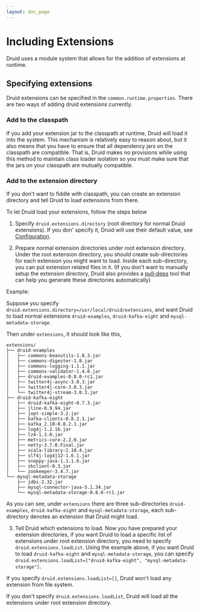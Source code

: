 ```yaml
---
layout: doc_page
---
```

# Including Extensions

Druid uses a module system that allows for the addition of extensions at runtime.

## Specifying extensions

Druid extensions can be specified in the `common.runtime.properties`. There are two ways of adding druid extensions currently.

### Add to the classpath

If you add your extension jar to the classpath at runtime, Druid will load it into the system.  This mechanism is relatively easy to reason about, but it also means that you have to ensure that all dependency jars on the classpath are compatible.  That is, Druid makes no provisions while using this method to maintain class loader isolation so you must make sure that the jars on your classpath are mutually compatible.

### Add to the extension directory

If you don't want to fiddle with classpath, you can create an extension directory and tell Druid to load extensions from there.

To let Druid load your extensions, follow the steps below

1) Specify `druid.extensions.directory` (root directory for normal Druid extensions). If you don' specify it, Druid will use their default value, see [Configuration](../configuration/index.html).

2) Prepare normal extension directories under root extension directory.  Under the root extension directory, you should create sub-directories for each extension you might want to load.  Inside each sub-directory, you can put extension related files in it.  (If you don't want to manually setup the extension directory, Druid also provides a [pull-deps](../pull-deps.html) tool that can help you generate these directories automatically)

Example:

Suppose you specify `druid.extensions.directory=/usr/local/druid/extensions`, and want Druid to load normal extensions ```druid-examples```, ```druid-kafka-eight``` and ```mysql-metadata-storage```.

Then under ```extensions```, it should look like this,

```
extensions/
├── druid-examples
│   ├── commons-beanutils-1.8.3.jar
│   ├── commons-digester-1.8.jar
│   ├── commons-logging-1.1.1.jar
│   ├── commons-validator-1.4.0.jar
│   ├── druid-examples-0.8.0-rc1.jar
│   ├── twitter4j-async-3.0.3.jar
│   ├── twitter4j-core-3.0.3.jar
│   └── twitter4j-stream-3.0.3.jar
├── druid-kafka-eight
│   ├── druid-kafka-eight-0.7.3.jar
│   ├── jline-0.9.94.jar
│   ├── jopt-simple-3.2.jar
│   ├── kafka-clients-0.8.2.1.jar
│   ├── kafka_2.10-0.8.2.1.jar
│   ├── log4j-1.2.16.jar
│   ├── lz4-1.3.0.jar
│   ├── metrics-core-2.2.0.jar
│   ├── netty-3.7.0.Final.jar
│   ├── scala-library-2.10.4.jar
│   ├── slf4j-log4j12-1.6.1.jar
│   ├── snappy-java-1.1.1.6.jar
│   ├── zkclient-0.3.jar
│   └── zookeeper-3.4.7.jar
└── mysql-metadata-storage
    ├── jdbi-2.32.jar
    ├── mysql-connector-java-5.1.34.jar
    └── mysql-metadata-storage-0.8.0-rc1.jar
```

As you can see, under ```extensions``` there are three sub-directories ```druid-examples```, ```druid-kafka-eight``` and ```mysql-metadata-storage```, each sub-directory denotes an extension that Druid might load.

3) Tell Druid which extensions to load.  Now you have prepared your extension directories, if you want Druid to load a specific list of extensions under root extension directory, you need to specify `druid.extensions.loadList`. Using the example above, if you want Druid to load ```druid-kafka-eight``` and ```mysql-metadata-storage```, you can specify `druid.extensions.loadList=["druid-kafka-eight", "mysql-metadata-storage"]`.

If you specify `druid.extensions.loadList=[]`, Druid won't load any extension from file system.

If you don't specify `druid.extensions.loadList`, Druid will load all the extensions under root extension directory.
